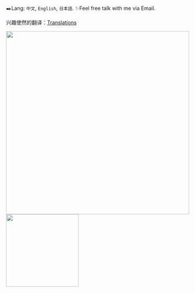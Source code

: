 ✒️Lang: `中文`, `English`, `日本語`.  ✨Feel free talk with me via Email.  

兴趣使然的翻译：[Translations](https://github.com/mayocream/Translations)

<img src="https://github-readme-stats.vercel.app/api?username=mayocream&count_private=true&show_icons=true&theme=radical&cache_seconds=1800" width="500" /><span>    </span><img src="https://github-readme-stats.vercel.app/api/top-langs/?username=mayocream&layout=compact&hide=html,css,scss&langs_count=10" height="198">
